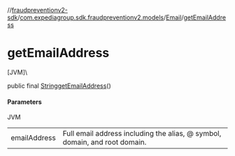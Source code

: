 //[fraudpreventionv2-sdk](../../../index.md)/[com.expediagroup.sdk.fraudpreventionv2.models](../index.md)/[Email](index.md)/[getEmailAddress](get-email-address.md)

# getEmailAddress

[JVM]\

public final [String](https://docs.oracle.com/javase/8/docs/api/java/lang/String.html)[getEmailAddress](get-email-address.md)()

#### Parameters

JVM

| | |
|---|---|
| emailAddress | Full email address including the alias, @ symbol, domain, and root domain. |
